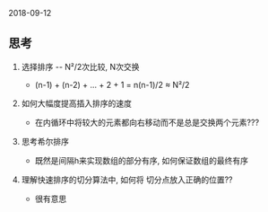 2018-09-12

## 思考
1. 选择排序 -- N²/2次比较, N次交换
    - (n-1) + (n-2) + ... + 2 + 1 = n(n-1)/2 ≈ N²/2
    
1. 如何大幅度提高插入排序的速度
    - 在内循环中将较大的元素都向右移动而不是总是交换两个元素???

2. 思考希尔排序
    - 既然是间隔h来实现数组的部分有序, 如何保证数组的最终有序
    
3. 理解快速排序的切分算法中, 如何将 切分点放入正确的位置??
    - 很有意思

